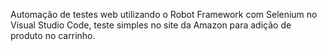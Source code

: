 Automação de testes web utilizando o Robot Framework com Selenium no Visual Studio Code, teste simples no site da Amazon para adição de produto no carrinho.
